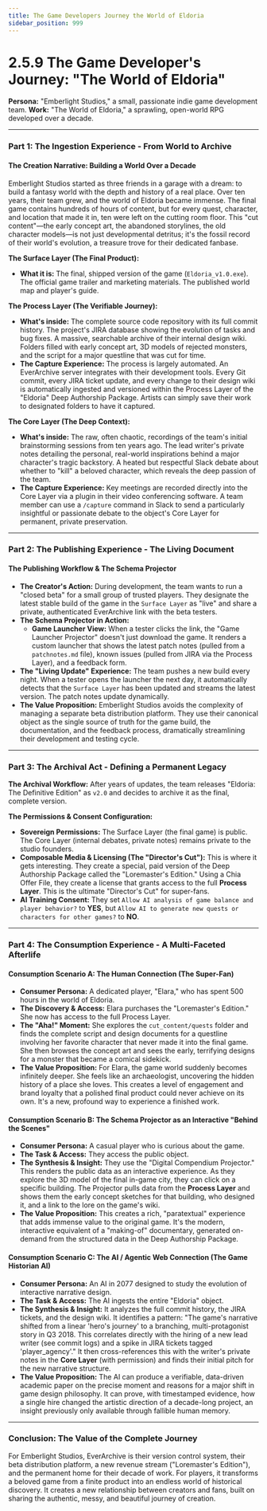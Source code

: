 ```yaml
---
title: The Game Developers Journey the World of Eldoria
sidebar_position: 999
---
```


# 2.5.9 The Game Developer's Journey: "The World of Eldoria"

**Persona:** "Emberlight Studios," a small, passionate indie game development team.
**Work:** "The World of Eldoria," a sprawling, open-world RPG developed over a decade.

---

### **Part 1: The Ingestion Experience - From World to Archive**

#### **The Creation Narrative: Building a World Over a Decade**
Emberlight Studios started as three friends in a garage with a dream: to build a fantasy world with the depth and history of a real place. Over ten years, their team grew, and the world of Eldoria became immense. The final game contains hundreds of hours of content, but for every quest, character, and location that made it in, ten were left on the cutting room floor. This "cut content"—the early concept art, the abandoned storylines, the old character models—is not just developmental detritus; it's the fossil record of their world's evolution, a treasure trove for their dedicated fanbase.

**The Surface Layer (The Final Product):**
*   **What it is:** The final, shipped version of the game (`Eldoria_v1.0.exe`). The official game trailer and marketing materials. The published world map and player's guide.

**The Process Layer (The Verifiable Journey):**
*   **What's inside:** The complete source code repository with its full commit history. The project's JIRA database showing the evolution of tasks and bug fixes. A massive, searchable archive of their internal design wiki. Folders filled with early concept art, 3D models of rejected monsters, and the script for a major questline that was cut for time.
*   **The Capture Experience:** The process is largely automated. An EverArchive server integrates with their development tools. Every Git commit, every JIRA ticket update, and every change to their design wiki is automatically ingested and versioned within the Process Layer of the "Eldoria" Deep Authorship Package. Artists can simply save their work to designated folders to have it captured.

**The Core Layer (The Deep Context):**
*   **What's inside:** The raw, often chaotic, recordings of the team's initial brainstorming sessions from ten years ago. The lead writer's private notes detailing the personal, real-world inspirations behind a major character's tragic backstory. A heated but respectful Slack debate about whether to "kill" a beloved character, which reveals the deep passion of the team.
*   **The Capture Experience:** Key meetings are recorded directly into the Core Layer via a plugin in their video conferencing software. A team member can use a `/capture` command in Slack to send a particularly insightful or passionate debate to the object's Core Layer for permanent, private preservation.

---

### **Part 2: The Publishing Experience - The Living Document**

#### **The Publishing Workflow & The Schema Projector**
*   **The Creator's Action:** During development, the team wants to run a "closed beta" for a small group of trusted players. They designate the latest stable build of the game in the `Surface Layer` as "live" and share a private, authenticated EverArchive link with the beta testers.
*   **The Schema Projector in Action:**
    *   **Game Launcher View:** When a tester clicks the link, the "Game Launcher Projector" doesn't just download the game. It renders a custom launcher that shows the latest patch notes (pulled from a `patchnotes.md` file), known issues (pulled from JIRA via the Process Layer), and a feedback form.
*   **The "Living Update" Experience:** The team pushes a new build every night. When a tester opens the launcher the next day, it automatically detects that the `Surface Layer` has been updated and streams the latest version. The patch notes update dynamically.
*   **The Value Proposition:** Emberlight Studios avoids the complexity of managing a separate beta distribution platform. They use their canonical object as the single source of truth for the game build, the documentation, and the feedback process, dramatically streamlining their development and testing cycle.

---

### **Part 3: The Archival Act - Defining a Permanent Legacy**

**The Archival Workflow:**
After years of updates, the team releases "Eldoria: The Definitive Edition" as `v2.0` and decides to archive it as the final, complete version.

**The Permissions & Consent Configuration:**
*   **Sovereign Permissions:** The Surface Layer (the final game) is public. The Core Layer (internal debates, private notes) remains private to the studio founders.
*   **Composable Media & Licensing (The "Director's Cut"):** This is where it gets interesting. They create a special, paid version of the Deep Authorship Package called the "Loremaster's Edition." Using a Chia Offer File, they create a license that grants access to the full **Process Layer**. This is the ultimate "Director's Cut" for super-fans.
*   **AI Training Consent:** They set `Allow AI analysis of game balance and player behavior?` to **YES**, but `Allow AI to generate new quests or characters for other games?` to **NO**.

---

### **Part 4: The Consumption Experience - A Multi-Faceted Afterlife**

#### **Consumption Scenario A: The Human Connection (The Super-Fan)**
*   **Consumer Persona:** A dedicated player, "Elara," who has spent 500 hours in the world of Eldoria.
*   **The Discovery & Access:** Elara purchases the "Loremaster's Edition." She now has access to the full Process Layer.
*   **The "Aha!" Moment:** She explores the `cut_content/quests` folder and finds the complete script and design documents for a questline involving her favorite character that never made it into the final game. She then browses the concept art and sees the early, terrifying designs for a monster that became a comical sidekick.
*   **The Value Proposition:** For Elara, the game world suddenly becomes infinitely deeper. She feels like an archaeologist, uncovering the hidden history of a place she loves. This creates a level of engagement and brand loyalty that a polished final product could never achieve on its own. It's a new, profound way to experience a finished work.

#### **Consumption Scenario B: The Schema Projector as an Interactive "Behind the Scenes"**
*   **Consumer Persona:** A casual player who is curious about the game.
*   **The Task & Access:** They access the public object.
*   **The Synthesis & Insight:** They use the "Digital Compendium Projector." This renders the public data as an interactive experience. As they explore the 3D model of the final in-game city, they can click on a specific building. The Projector pulls data from the **Process Layer** and shows them the early concept sketches for that building, who designed it, and a link to the lore on the game's wiki.
*   **The Value Proposition:** This creates a rich, "paratextual" experience that adds immense value to the original game. It's the modern, interactive equivalent of a "making-of" documentary, generated on-demand from the structured data in the Deep Authorship Package.

#### **Consumption Scenario C: The AI / Agentic Web Connection (The Game Historian AI)**
*   **Consumer Persona:** An AI in 2077 designed to study the evolution of interactive narrative design.
*   **The Task & Access:** The AI ingests the entire "Eldoria" object.
*   **The Synthesis & Insight:** It analyzes the full commit history, the JIRA tickets, and the design wiki. It identifies a pattern: "The game's narrative shifted from a linear 'hero's journey' to a branching, multi-protagonist story in Q3 2018. This correlates directly with the hiring of a new lead writer (see commit logs) and a spike in JIRA tickets tagged 'player_agency'." It then cross-references this with the writer's private notes in the **Core Layer** (with permission) and finds their initial pitch for the new narrative structure.
*   **The Value Proposition:** The AI can produce a verifiable, data-driven academic paper on the precise moment and reasons for a major shift in game design philosophy. It can prove, with timestamped evidence, how a single hire changed the artistic direction of a decade-long project, an insight previously only available through fallible human memory.

---

### **Conclusion: The Value of the Complete Journey**
For Emberlight Studios, EverArchive is their version control system, their beta distribution platform, a new revenue stream ("Loremaster's Edition"), and the permanent home for their decade of work. For players, it transforms a beloved game from a finite product into an endless world of historical discovery. It creates a new relationship between creators and fans, built on sharing the authentic, messy, and beautiful journey of creation.